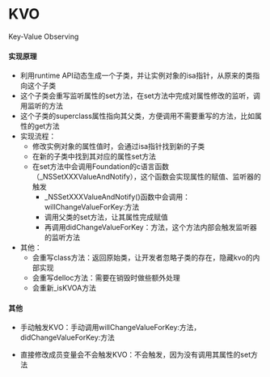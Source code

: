 # KVO

Key-Value Observing

#### 实现原理

- 利用runtime API动态生成一个子类，并让实例对象的isa指针，从原来的类指向这个子类
- 这个子类会重写监听属性的set方法，在set方法中完成对属性修改的监听，调用监听的方法
- 这个子类的superclass属性指向其父类，方便调用不需要重写的方法，比如属性的get方法
- 实现流程：
  - 修改实例对象的属性值时，会通过isa指针找到新的子类
  - 在新的子类中找到其对应的属性set方法
  - 在set方法中会调用Foundation的c语言函数（_NSSetXXXValueAndNotify），这个函数会实现属性的赋值、监听器的触发
    - _NSSetXXXValueAndNotify()函数中会调用：willChangeValueForKey:方法
    - 调用父类的set方法，让其属性完成赋值
    - 再调用didChangeValueForKey：方法，这个方法内部会触发监听器的监听方法
- 其他：
  - 会重写class方法：返回原始类，让开发者忽略子类的存在，隐藏kvo的内部实现
  - 会重写delloc方法：需要在销毁时做些额外处理
  - 会重新_isKVOA方法

#### 其他

- 手动触发KVO：手动调用willChangeValueForKey:方法，didChangeValueForKey:方法

- 直接修改成员变量会不会触发KVO：不会触发，因为没有调用其属性的set方法
